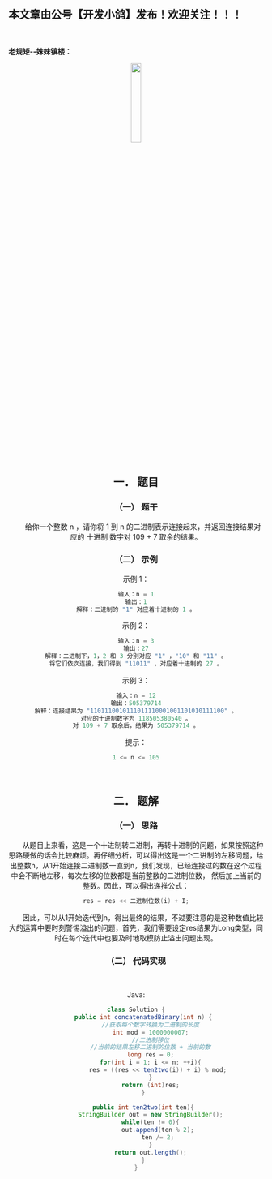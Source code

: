 ﻿## 本文章由公号【开发小鸽】发布！欢迎关注！！！
<br>

**老规矩--妹妹镇楼：**
<center>
<img src="https://img-blog.csdnimg.cn/20200721223424816.JPG"   width="20%">

## 一．	题目
### （一）	题干
&nbsp;  &nbsp;  &nbsp;  &nbsp;给你一个整数 n ，请你将 1 到 n 的二进制表示连接起来，并返回连接结果对应的 十进制 数字对 109 + 7 取余的结果。
<br>


### （二）	示例

示例 1：

```cpp
输入：n = 1
输出：1
解释：二进制的 "1" 对应着十进制的 1 。
```

示例 2：

```cpp
输入：n = 3
输出：27
解释：二进制下，1，2 和 3 分别对应 "1" ，"10" 和 "11" 。
将它们依次连接，我们得到 "11011" ，对应着十进制的 27 。
```

示例 3：

```cpp
输入：n = 12
输出：505379714
解释：连接结果为 "1101110010111011110001001101010111100" 。
对应的十进制数字为 118505380540 。
对 109 + 7 取余后，结果为 505379714 。
```

 

提示：

```cpp
1 <= n <= 105
```
<br>



## 二．	题解
### （一）	思路
&nbsp;  &nbsp;  &nbsp;  &nbsp;从题目上来看，这是一个十进制转二进制，再转十进制的问题，如果按照这种思路硬做的话会比较麻烦。再仔细分析，可以得出这是一个二进制的左移问题，给出整数n，从1开始连接二进制数一直到n，我们发现，已经连接过的数在这个过程中会不断地左移，每次左移的位数都是当前整数的二进制位数， 然后加上当前的整数。因此，可以得出递推公式：

```cpp
res = res << 二进制位数(i) + I;
```
&nbsp;  &nbsp;  &nbsp;  &nbsp;因此，可以从1开始迭代到n，得出最终的结果，不过要注意的是这种数值比较大的运算中要时刻警惕溢出的问题，首先，我们需要设定res结果为Long类型，同时在每个迭代中也要及时地取模防止溢出问题出现。
<br>



### （二）	代码实现
<br>



Java:

```java
class Solution {
    public int concatenatedBinary(int n) {
        //获取每个数字转换为二进制的长度
        int mod = 1000000007;
        //二进制移位
        //当前的结果左移二进制的位数 + 当前的数
        long res = 0;
        for(int i = 1; i <= n; ++i){
            res = ((res << ten2two(i)) + i) % mod;
        }
        return (int)res;
    }

    public int ten2two(int ten){
        StringBuilder out = new StringBuilder();
        while(ten != 0){
            out.append(ten % 2);
            ten /= 2;
        }
        return out.length();
    }
}
```




